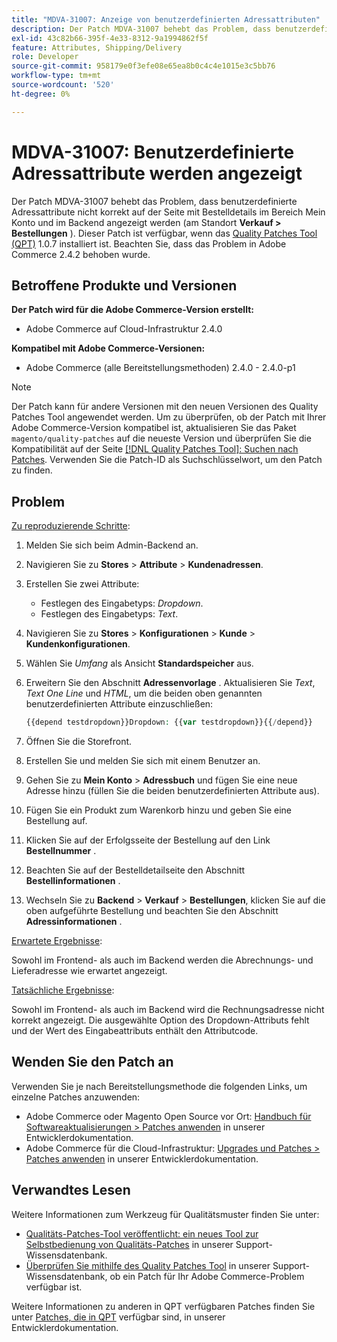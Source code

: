 ```yaml
---
title: "MDVA-31007: Anzeige von benutzerdefinierten Adressattributen"
description: Der Patch MDVA-31007 behebt das Problem, dass benutzerdefinierte Adressattribute nicht korrekt auf der Seite mit Bestelldetails im Bereich Mein Konto und im Backend angezeigt werden (im Standort **Sales & amp;gt; Bestellungen**). Dieser Patch ist verfügbar, wenn das [Quality Patches Tool (QPT)](/help/announcements/adobe-commerce-announcements/magento-quality-patches-released-new-tool-to-self-serve-quality-patches.md) 1.0.7 installiert ist. Beachten Sie, dass das Problem in Adobe Commerce 2.4.2 behoben wurde.
exl-id: 43c82b66-395f-4e33-8312-9a1994862f5f
feature: Attributes, Shipping/Delivery
role: Developer
source-git-commit: 958179e0f3efe08e65ea8b0c4c4e1015e3c5bb76
workflow-type: tm+mt
source-wordcount: '520'
ht-degree: 0%

---
```


# MDVA-31007: Benutzerdefinierte Adressattribute werden angezeigt

Der Patch MDVA-31007 behebt das Problem, dass benutzerdefinierte Adressattribute nicht korrekt auf der Seite mit Bestelldetails im Bereich Mein Konto und im Backend angezeigt werden (am Standort **Verkauf > Bestellungen** ). Dieser Patch ist verfügbar, wenn das [Quality Patches Tool (QPT)](/help/announcements/adobe-commerce-announcements/magento-quality-patches-released-new-tool-to-self-serve-quality-patches.md) 1.0.7 installiert ist. Beachten Sie, dass das Problem in Adobe Commerce 2.4.2 behoben wurde.

## Betroffene Produkte und Versionen

**Der Patch wird für die Adobe Commerce-Version erstellt:**

* Adobe Commerce auf Cloud-Infrastruktur 2.4.0

**Kompatibel mit Adobe Commerce-Versionen:**

* Adobe Commerce (alle Bereitstellungsmethoden) 2.4.0 - 2.4.0-p1

>[!NOTE]
>
>Der Patch kann für andere Versionen mit den neuen Versionen des Quality Patches Tool angewendet werden. Um zu überprüfen, ob der Patch mit Ihrer Adobe Commerce-Version kompatibel ist, aktualisieren Sie das Paket `magento/quality-patches` auf die neueste Version und überprüfen Sie die Kompatibilität auf der Seite [[!DNL Quality Patches Tool]: Suchen nach Patches](https://devdocs.magento.com/quality-patches/tool.html#patch-grid). Verwenden Sie die Patch-ID als Suchschlüsselwort, um den Patch zu finden.

## Problem

<u>Zu reproduzierende Schritte</u>:

1. Melden Sie sich beim Admin-Backend an.
1. Navigieren Sie zu **Stores** > **Attribute** > **Kundenadressen**.
1. Erstellen Sie zwei Attribute:

   * Festlegen des Eingabetyps: *Dropdown*.
   * Festlegen des Eingabetyps: *Text*.

1. Navigieren Sie zu **Stores** > **Konfigurationen** > **Kunde** > **Kundenkonfigurationen**.
1. Wählen Sie *Umfang* als Ansicht **Standardspeicher** aus.
1. Erweitern Sie den Abschnitt **Adressenvorlage** . Aktualisieren Sie *Text*, *Text One Line* und *HTML*, um die beiden oben genannten benutzerdefinierten Attribute einzuschließen:

   ```php
   {{depend testdropdown}}Dropdown: {{var testdropdown}}{{/depend}}    {{depend testtext}}Text: {{var testtext}}{{/depend}}
   ```

1. Öffnen Sie die Storefront.
1. Erstellen Sie und melden Sie sich mit einem Benutzer an.
1. Gehen Sie zu **Mein Konto** > **Adressbuch** und fügen Sie eine neue Adresse hinzu (füllen Sie die beiden benutzerdefinierten Attribute aus).
1. Fügen Sie ein Produkt zum Warenkorb hinzu und geben Sie eine Bestellung auf.
1. Klicken Sie auf der Erfolgsseite der Bestellung auf den Link **Bestellnummer** .
1. Beachten Sie auf der Bestelldetailseite den Abschnitt **Bestellinformationen** .
1. Wechseln Sie zu **Backend** > **Verkauf** > **Bestellungen**, klicken Sie auf die oben aufgeführte Bestellung und beachten Sie den Abschnitt **Adressinformationen** .

<u>Erwartete Ergebnisse</u>:

Sowohl im Frontend- als auch im Backend werden die Abrechnungs- und Lieferadresse wie erwartet angezeigt.

<u>Tatsächliche Ergebnisse</u>:

Sowohl im Frontend- als auch im Backend wird die Rechnungsadresse nicht korrekt angezeigt. Die ausgewählte Option des Dropdown-Attributs fehlt und der Wert des Eingabeattributs enthält den Attributcode.

## Wenden Sie den Patch an

Verwenden Sie je nach Bereitstellungsmethode die folgenden Links, um einzelne Patches anzuwenden:

* Adobe Commerce oder Magento Open Source vor Ort: [Handbuch für Softwareaktualisierungen > Patches anwenden](https://devdocs.magento.com/guides/v2.4/comp-mgr/patching/mqp.html) in unserer Entwicklerdokumentation.
* Adobe Commerce für die Cloud-Infrastruktur: [Upgrades und Patches > Patches anwenden](https://devdocs.magento.com/cloud/project/project-patch.html) in unserer Entwicklerdokumentation.

## Verwandtes Lesen

Weitere Informationen zum Werkzeug für Qualitätsmuster finden Sie unter:

* [Qualitäts-Patches-Tool veröffentlicht: ein neues Tool zur Selbstbedienung von Qualitäts-Patches](/help/announcements/adobe-commerce-announcements/magento-quality-patches-released-new-tool-to-self-serve-quality-patches.md) in unserer Support-Wissensdatenbank.
* [Überprüfen Sie mithilfe des Quality Patches Tool](/help/support-tools/patches-available-in-qpt-tool/check-patch-for-magento-issue-with-magento-quality-patches.md) in unserer Support-Wissensdatenbank, ob ein Patch für Ihr Adobe Commerce-Problem verfügbar ist.

Weitere Informationen zu anderen in QPT verfügbaren Patches finden Sie unter [Patches, die in QPT](https://devdocs.magento.com/quality-patches/tool.html#patch-grid) verfügbar sind, in unserer Entwicklerdokumentation.
